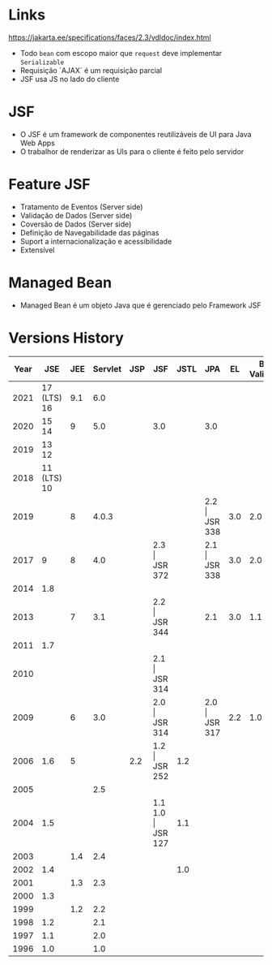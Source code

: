 # Links
https://jakarta.ee/specifications/faces/2.3/vdldoc/index.html

- Todo `bean` com escopo maior que `request` deve implementar `Serializable`
- Requisição ´AJAX´ é um requisição parcial
- JSF usa JS no lado do cliente

# JSF
- O JSF é um framework de componentes reutilizáveis de UI para Java Web Apps
- O trabalhor de renderizar as UIs para o cliente é feito pelo servidor

# Feature JSF
-  Tratamento de Eventos (Server side)
-  Validação de Dados (Server side)
-  Coversão de Dados (Server side)
-  Definição de Navegabilidade das páginas
-  Suport a internacionalização e acessibilidade
-  Extensível

# Managed Bean
- Managed Bean é um objeto Java que é gerenciado pelo Framework JSF

# Versions History
| Year | JSE         | JEE | Servlet | JSP | JSF                | JSTL | JPA            | EL  | Bean Validation |
|------|-------------|-----|---------|-----|--------------------|------|----------------|-----|-----------------|
| 2021 | 17 (LTS) 16 | 9.1 | 6.0     |     |                    |      |                |     |                 |
| 2020 | 15 14       | 9   | 5.0     |     | 3.0                |      | 3.0            |     |                 |
| 2019 | 13 12       |     |         |     |                    |      |                |     |                 |
| 2018 | 11 (LTS) 10 |     |         |     |                    |      |                |     |                 |
| 2019 |             | 8   | 4.0.3   |     |                    |      | 2.2 \| JSR 338 | 3.0 | 2.0             |
| 2017 | 9           | 8   | 4.0     |     | 2.3 \| JSR 372     |      | 2.1 \| JSR 338 | 3.0 | 2.0             |
| 2014 | 1.8         |     |         |     |                    |      |                |     |                 |
| 2013 |             | 7   | 3.1     |     | 2.2 \| JSR 344     |      | 2.1            | 3.0 | 1.1             |
| 2011 | 1.7         |     |         |     |                    |      |                |     |                 |
| 2010 |             |     |         |     | 2.1 \| JSR 314     |      |                |     |                 |
| 2009 |             | 6   | 3.0     |     | 2.0 \| JSR 314     |      | 2.0 \| JSR 317 | 2.2 | 1.0             |
| 2006 | 1.6         | 5   |         | 2.2 | 1.2 \| JSR 252     | 1.2  |                |     |                 |
| 2005 |             |     | 2.5     |     |                    |      |                |     |                 |
| 2004 | 1.5         |     |         |     | 1.1 1.0 \| JSR 127 | 1.1  |                |     |                 |
| 2003 |             | 1.4 | 2.4     |     |                    |      |                |     |                 |
| 2002 | 1.4         |     |         |     |                    | 1.0  |                |     |                 |
| 2001 |             | 1.3 | 2.3     |     |                    |      |                |     |                 |
| 2000 | 1.3         |     |         |     |                    |      |                |     |                 |
| 1999 |             | 1.2 | 2.2     |     |                    |      |                |     |                 |
| 1998 | 1.2         |     | 2.1     |     |                    |      |                |     |                 |
| 1997 | 1.1         |     | 2.0     |     |                    |      |                |     |                 |
| 1996 | 1.0         |     | 1.0     |     |                    |      |                |     |                 |
